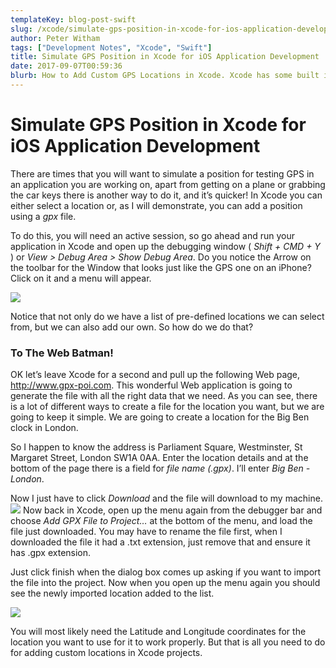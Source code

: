 ```yaml
---
templateKey: blog-post-swift
slug: /xcode/simulate-gps-position-in-xcode-for-ios-application-development/
author: Peter Witham
tags: ["Development Notes", "Xcode", "Swift"]
title: Simulate GPS Position in Xcode for iOS Application Development
date: 2017-09-07T00:59:36
blurb: How to Add Custom GPS Locations in Xcode. Xcode has some built in GPS positions you can simulate, but you can also add any location of your choice. Here's how.
---
```


# Simulate GPS Position in Xcode for iOS Application Development

There are times that you will want to simulate a position for testing GPS in an application you are working on, apart from getting on a plane or grabbing the car keys there is another way to do it, and it’s quicker! In Xcode you can either select a location or, as I will demonstrate, you can add a position using a _gpx_ file.

To do this, you will need an active session, so go ahead and run your application in Xcode and open up the debugging window ( _Shift + CMD + Y_ ) or _View > Debug Area > Show Debug Area_. Do you notice the Arrow on the toolbar for the Window that looks just like the GPS one on an iPhone? Click on it and a menu will appear.

![](https://peterwitham.com/wp-content/uploads/2016/09/GPS-Bar-in-Xcode-Debugger.jpg)

Notice that not only do we have a list of pre-defined locations we can select from, but we can also add our own. So how do we do that?

### To The Web Batman!

OK let’s leave Xcode for a second and pull up the following Web page, <http://www.gpx-poi.com>. This wonderful Web application is going to generate the file with all the right data that we need. As you can see, there is a lot of different ways to create a file for the location you want, but we are going to keep it simple. We are going to create a location for the Big Ben clock in London.

So I happen to know the address is Parliament Square, Westminster, St Margaret Street, London SW1A 0AA. Enter the location details and at the bottom of the page there is a field for _file name (.gpx)_. I’ll enter _Big Ben - London_.

Now I just have to click _Download_ and the file will download to my machine. ![](/wp-content/uploads/2016/09/gpx-poi-big-ben-london.jpg) Now back in Xcode, open up the menu again from the debugger bar and choose _Add GPX File to Project…_ at the bottom of the menu, and load the file just downloaded. You may have to rename the file first, when I downloaded the file it had a .txt extension, just remove that and ensure it has .gpx extension.

Just click finish when the dialog box comes up asking if you want to import the file into the project. Now when you open up the menu again you should see the newly imported location added to the list.

![](https://peterwitham.com/wp-content/uploads/2016/09/xcode-gps-menu-with-big-ben.jpg)

You will most likely need the Latitude and Longitude coordinates for the location you want to use for it to work properly. But that is all you need to do for adding custom locations in Xcode projects.
